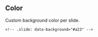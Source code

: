 ## Color

Custom background color per slide.

`<!-- .slide: data-background="#a23" -->
`

<!-- .slide: data-background="#a23" -->

